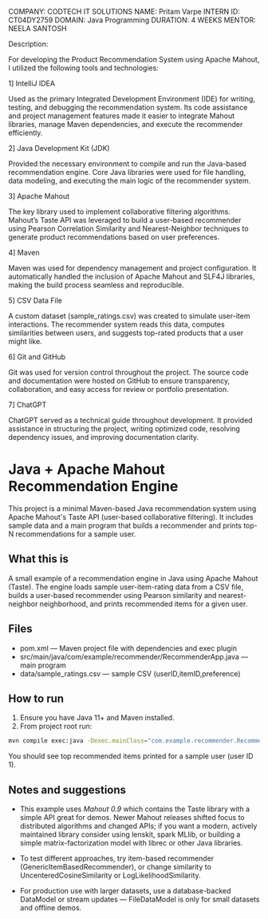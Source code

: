 COMPANY: CODTECH IT SOLUTIONS
NAME: Pritam Varpe
INTERN ID: CT04DY2759
DOMAIN: Java Programming
DURATION: 4 WEEKS
MENTOR: NEELA SANTOSH

Description:

For developing the Product Recommendation System using Apache Mahout, I utilized the following tools and technologies:

1] IntelliJ IDEA

Used as the primary Integrated Development Environment (IDE) for writing, testing, and debugging the recommendation system. Its code assistance and project management features made it easier to integrate Mahout libraries, manage Maven dependencies, and execute the recommender efficiently.

2] Java Development Kit (JDK)

Provided the necessary environment to compile and run the Java-based recommendation engine. Core Java libraries were used for file handling, data modeling, and executing the main logic of the recommender system.

3] Apache Mahout

The key library used to implement collaborative filtering algorithms. Mahout’s Taste API was leveraged to build a user-based recommender using Pearson Correlation Similarity and Nearest-Neighbor techniques to generate product recommendations based on user preferences.

4] Maven

Maven was used for dependency management and project configuration. It automatically handled the inclusion of Apache Mahout and SLF4J libraries, making the build process seamless and reproducible.

5] CSV Data File

A custom dataset (sample_ratings.csv) was created to simulate user-item interactions. The recommender system reads this data, computes similarities between users, and suggests top-rated products that a user might like.

6] Git and GitHub

Git was used for version control throughout the project. The source code and documentation were hosted on GitHub to ensure transparency, collaboration, and easy access for review or portfolio presentation.

7] ChatGPT

ChatGPT served as a technical guide throughout development. It provided assistance in structuring the project, writing optimized code, resolving dependency issues, and improving documentation clarity.

# Java + Apache Mahout Recommendation Engine

This project is a minimal Maven-based Java recommendation system using Apache Mahout's Taste API (user-based collaborative filtering). It includes sample data and a main program that builds a recommender and prints top-N recommendations for a sample user.

## What this is
A small example of a recommendation engine in Java using Apache Mahout (Taste). The engine loads sample user-item-rating data from a CSV file, builds a user-based recommender using Pearson similarity and nearest-neighbor neighborhood, and prints recommended items for a given user.

## Files
- pom.xml — Maven project file with dependencies and exec plugin
- src/main/java/com/example/recommender/RecommenderApp.java — main program
- data/sample_ratings.csv — sample CSV (userID,itemID,preference)

## How to run
1. Ensure you have Java 11+ and Maven installed.
2. From project root run:

```bash
mvn compile exec:java -Dexec.mainClass="com.example.recommender.RecommenderApp"
```

You should see top recommended items printed for a sample user (user ID 1).

## Notes and suggestions

- This example uses *Mahout 0.9* which contains the Taste library with a simple API great for demos. Newer Mahout releases shifted focus to distributed algorithms and changed APIs; if you want a modern, actively maintained library consider using lenskit, spark MLlib, or building a simple matrix-factorization model with librec or other Java libraries.

- To test different approaches, try item-based recommender (GenericItemBasedRecommender), or change similarity to UncenteredCosineSimilarity or LogLikelihoodSimilarity.

- For production use with larger datasets, use a database-backed DataModel or stream updates — FileDataModel is only for small datasets and offline demos.

